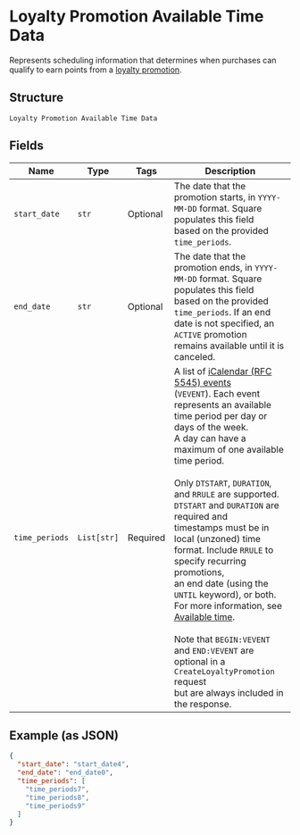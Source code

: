 
# Loyalty Promotion Available Time Data

Represents scheduling information that determines when purchases can qualify to earn points
from a [loyalty promotion](../../doc/models/loyalty-promotion.md).

## Structure

`Loyalty Promotion Available Time Data`

## Fields

| Name | Type | Tags | Description |
|  --- | --- | --- | --- |
| `start_date` | `str` | Optional | The date that the promotion starts, in `YYYY-MM-DD` format. Square populates this field<br>based on the provided `time_periods`. |
| `end_date` | `str` | Optional | The date that the promotion ends, in `YYYY-MM-DD` format. Square populates this field<br>based on the provided `time_periods`. If an end date is not specified, an `ACTIVE` promotion<br>remains available until it is canceled. |
| `time_periods` | `List[str]` | Required | A list of [iCalendar (RFC 5545) events](https://tools.ietf.org/html/rfc5545#section-3.6.1)<br>(`VEVENT`). Each event represents an available time period per day or days of the week.<br>A day can have a maximum of one available time period.<br><br>Only `DTSTART`, `DURATION`, and `RRULE` are supported. `DTSTART` and `DURATION` are required and<br>timestamps must be in local (unzoned) time format. Include `RRULE` to specify recurring promotions,<br>an end date (using the `UNTIL` keyword), or both. For more information, see<br>[Available time](https://developer.squareup.com/docs/loyalty-api/loyalty-promotions#available-time).<br><br>Note that `BEGIN:VEVENT` and `END:VEVENT` are optional in a `CreateLoyaltyPromotion` request<br>but are always included in the response. |

## Example (as JSON)

```json
{
  "start_date": "start_date4",
  "end_date": "end_date0",
  "time_periods": [
    "time_periods7",
    "time_periods8",
    "time_periods9"
  ]
}
```

